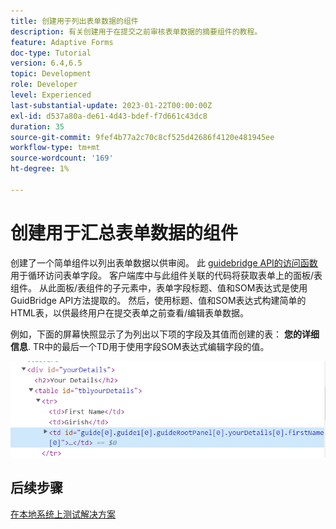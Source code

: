 ```yaml
---
title: 创建用于列出表单数据的组件
description: 有关创建用于在提交之前审核表单数据的摘要组件的教程。
feature: Adaptive Forms
doc-type: Tutorial
version: 6.4,6.5
topic: Development
role: Developer
level: Experienced
last-substantial-update: 2023-01-22T00:00:00Z
exl-id: d537a80a-de61-4d43-bdef-f7d661c43dc8
duration: 35
source-git-commit: 9fef4b77a2c70c8cf525d42686f4120e481945ee
workflow-type: tm+mt
source-wordcount: '169'
ht-degree: 1%

---
```


# 创建用于汇总表单数据的组件

创建了一个简单组件以列出表单数据以供审阅。 此 [guidebridge API的访问函数](https://developer.adobe.com/experience-manager/reference-materials/6-5/forms/javascript-api/GuideBridge.html?q=visit) 用于循环访问表单字段。 客户端库中与此组件关联的代码将获取表单上的面板/表组件。 从此面板/表组件的子元素中，表单字段标题、值和SOM表达式是使用GuidBridge API方法提取的。 然后，使用标题、值和SOM表达式构建简单的HTML表，以供最终用户在提交表单之前查看/编辑表单数据。

例如，下面的屏幕快照显示了为列出以下项的字段及其值而创建的表： **您的详细信息**. TR中的最后一个TD用于使用字段SOM表达式编辑字段的值。

![visit-func](assets/visit-function.png)

## 后续步骤

[在本地系统上测试解决方案](./deploy-on-your-system.md)
